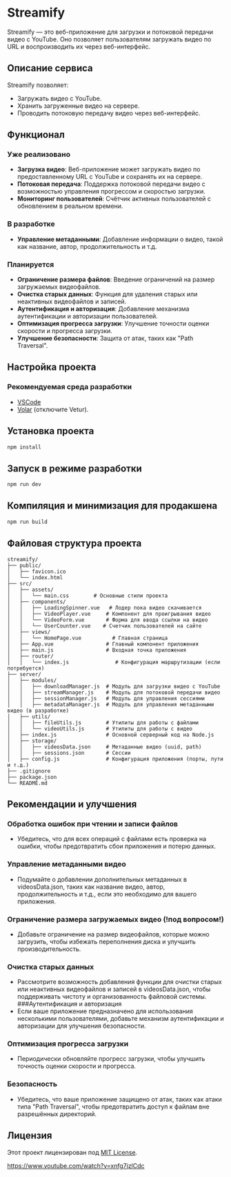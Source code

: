 # Streamify

Streamify — это веб-приложение для загрузки и потоковой передачи видео с YouTube. Оно позволяет пользователям загружать видео по URL и воспроизводить их через веб-интерфейс.

## Описание сервиса

Streamify позволяет:

- Загружать видео с YouTube.
- Хранить загруженные видео на сервере.
- Проводить потоковую передачу видео через веб-интерфейс.

## Функционал

### Уже реализовано

- **Загрузка видео**: Веб-приложение может загружать видео по предоставленному URL с YouTube и сохранять их на сервере.
- **Потоковая передача**: Поддержка потоковой передачи видео с возможностью управления прогрессом и скоростью загрузки.
- **Мониторинг пользователей**: Счётчик активных пользователей с обновлением в реальном времени.

### В разработке

- **Управление метаданными**: Добавление информации о видео, такой как название, автор, продолжительность и т.д.

### Планируется

- **Ограничение размера файлов**: Введение ограничений на размер загружаемых видеофайлов.
- **Очистка старых данных**: Функция для удаления старых или неактивных видеофайлов и записей.
- **Аутентификация и авторизация**: Добавление механизма аутентификации и авторизации пользователей.
- **Оптимизация прогресса загрузки**: Улучшение точности оценки скорости и прогресса загрузки.
- **Улучшение безопасности**: Защита от атак, таких как "Path Traversal".

## Настройка проекта

### Рекомендуемая среда разработки

- [VSCode](https://code.visualstudio.com/)
- [Volar](https://marketplace.visualstudio.com/items?itemName=Vue.volar) (отключите Vetur).

## Установка проекта

```sh
npm install
```

## Запуск в режиме разработки

```sh
npm run dev
```

## Компиляция и минимизация для продакшена

```sh
npm run build
```

## Файловая структура проекта

```
streamify/
├── public/
│   ├── favicon.ico
│   └── index.html
├── src/
│   ├── assets/
│   │   └── main.css        # Основные стили проекта
│   ├── components/       
│   │   ├── LoadingSpinner.vue   # Лодер пока видео скачивается                                                                                                                                   
│   │   ├── VideoPlayer.vue     # Компонент для проигрывания видео
│   │   └── VideoForm.vue       # Форма для ввода ссылки на видео
│   │   └── UserCounter.vue    # Счетчик пользователей на сайте
│   ├── views/
│   │   └── HomePage.vue          # Главная страница
│   ├── App.vue                 # Главный компонент приложения
│   ├── main.js                 # Входная точка приложения
│   ├── router/
│   │   └── index.js               # Конфигурация маршрутизации (если потребуется)
├── server/
│   ├── modules/
│   │   ├── downloadManager.js  # Модуль для загрузки видео с YouTube
│   │   ├── streamManager.js    # Модуль для потоковой передачи видео
│   │   ├── sessionManager.js   # Модуль для управления сессиями
│   │   ├── metadataManager.js  # Модуль для управления метаданными видео (в разработке)
│   ├── utils/
│   │   ├── fileUtils.js        # Утилиты для работы с файлами
│   │   └── videoUtils.js       # Утилиты для работы с видео
│   ├── index.js                # Основной серверный код на Node.js
│   ├── storage/
│   │   ├── videosData.json     # Метаданные видео (uuid, path)
│   │   ├── sessions.json       # Сессии
│   ├── config.js               # Конфигурация приложения (порты, пути и т.д.)
├── .gitignore
├── package.json
└── README.md
```

## Рекомендации и улучшения

### Обработка ошибок при чтении и записи файлов

- Убедитесь, что для всех операций с файлами есть проверка на ошибки, чтобы предотвратить сбои приложения и потерю данных.

### Управление метаданными видео

- Подумайте о добавлении дополнительных метаданных в videosData.json, таких как название видео, автор, продолжительность и т.д., если это необходимо для вашего приложения.

### Ограничение размера загружаемых видео (!под вопросом!)

- Добавьте ограничение на размер видеофайлов, которые можно загрузить, чтобы избежать переполнения диска и улучшить производительность.

### Очистка старых данных

- Рассмотрите возможность добавления функции для очистки старых или неактивных видеофайлов и записей в videosData.json, чтобы поддерживать чистоту и организованность файловой системы.
  ###Аутентификация и авторизация
- Если ваше приложение предназначено для использования несколькими пользователями, добавьте механизм аутентификации и авторизации для улучшения безопасности.

### Оптимизация прогресса загрузки

- Периодически обновляйте прогресс загрузки, чтобы улучшить точность оценки скорости и прогресса.

### Безопасность

- Убедитесь, что ваше приложение защищено от атак, таких как атаки типа "Path Traversal", чтобы предотвратить доступ к файлам вне разрешённых директорий.

## Лицензия

Этот проект лицензирован под [MIT License](https://mit-license.org).

https://www.youtube.com/watch?v=xnfg7jzlCdc
